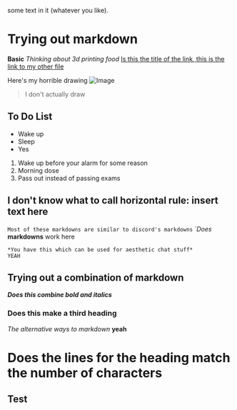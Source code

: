 some text in it (whatever you like).


# Trying out markdown
**Basic**
*Thinking about 3d printing food*
[Is this the title of the link, this is the link to my other file](https://afanglt.github.io/cse15l-lab-reports/anotherfile.html)

Here's my horrible drawing
![Image](https://cdn.discordapp.com/attachments/445477621812297731/898009469127106601/LemonV3.jpg)
> I don't actually draw

## To Do List
* Wake up
* Sleep
* Yes
1) Wake up before your alarm for some reason
2) Morning dose
3) Pass out instead of passing exams

I don't know what to call horizontal rule:
insert text here
---

`Most of these markdowns are similar to discord's markdowns`
`*Does* **markdowns** work here

```
*You have this which can be used for aesthetic chat stuff*
YEAH
```

## Trying out a combination of markdown
***Does this combine bold and italics***

### Does this make a third heading
_The alternative ways to markdown_
__yeah__

Does the lines for the heading match the number of characters
=============================================================

Test
----
